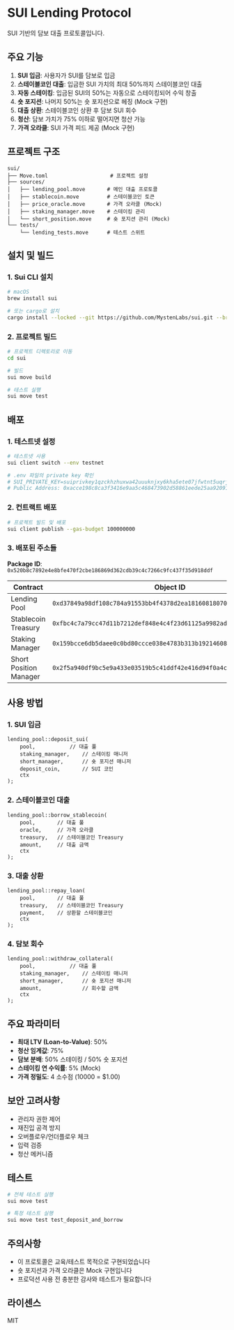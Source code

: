 # SUI Lending Protocol

SUI 기반의 담보 대출 프로토콜입니다.

## 주요 기능

1. **SUI 입금**: 사용자가 SUI를 담보로 입금
2. **스테이블코인 대출**: 입금한 SUI 가치의 최대 50%까지 스테이블코인 대출
3. **자동 스테이킹**: 입금된 SUI의 50%는 자동으로 스테이킹되어 수익 창출
4. **숏 포지션**: 나머지 50%는 숏 포지션으로 헤징 (Mock 구현)
5. **대출 상환**: 스테이블코인 상환 후 담보 SUI 회수
6. **청산**: 담보 가치가 75% 이하로 떨어지면 청산 가능
7. **가격 오라클**: SUI 가격 피드 제공 (Mock 구현)

## 프로젝트 구조

```
sui/
├── Move.toml                    # 프로젝트 설정
├── sources/
│   ├── lending_pool.move       # 메인 대출 프로토콜
│   ├── stablecoin.move         # 스테이블코인 토큰
│   ├── price_oracle.move       # 가격 오라클 (Mock)
│   ├── staking_manager.move    # 스테이킹 관리
│   └── short_position.move     # 숏 포지션 관리 (Mock)
└── tests/
    └── lending_tests.move      # 테스트 스위트
```

## 설치 및 빌드

### 1. Sui CLI 설치

```bash
# macOS
brew install sui

# 또는 cargo로 설치
cargo install --locked --git https://github.com/MystenLabs/sui.git --branch mainnet sui
```

### 2. 프로젝트 빌드

```bash
# 프로젝트 디렉토리로 이동
cd sui

# 빌드
sui move build

# 테스트 실행
sui move test
```

## 배포

### 1. 테스트넷 설정

```bash
# 테스트넷 사용
sui client switch --env testnet

# .env 파일의 private key 확인
# SUI_PRIVATE_KEY=suiprivkey1qzckhzhuxwa42uuuknjxy6kha5ete07jfwtnt5uqrj3lat865c2fq86pjva
# Public Address: 0xacce198c8ca3f3416e9aa5c468473902d58861eede25aa92091de41c015f9640
```

### 2. 컨트랙트 배포

```bash
# 프로젝트 빌드 및 배포
sui client publish --gas-budget 100000000
```

### 3. 배포된 주소들

**Package ID**: `0x520b8c7892e4e8bfe470f2cbe186869d362cdb39c4c7266c9fc437f35d918ddf`

| Contract | Object ID |
|----------|-----------|
| Lending Pool | `0xd37849a98df108c784a91553bb4f4378d2ea1816081807018ddc7eccfd7b20ea` |
| Stablecoin Treasury | `0xfbc4c7a79cc47d11b7212def848e4c4f23d61125a9982ad59bbc5cb81fbb8f7c` |
| Staking Manager | `0x159bcce6db5daee0c0bd80ccce038e4783b313b19214608f2c8a02ea64fd2dbc` |
| Short Position Manager | `0x2f5a940df9bc5e9a433e03519b5c41ddf42e416d94f0a4c940b022d3058a25ba` |

## 사용 방법

### 1. SUI 입금

```move
lending_pool::deposit_sui(
    pool,           // 대출 풀
    staking_manager,    // 스테이킹 매니저
    short_manager,      // 숏 포지션 매니저
    deposit_coin,       // SUI 코인
    ctx
);
```

### 2. 스테이블코인 대출

```move
lending_pool::borrow_stablecoin(
    pool,       // 대출 풀
    oracle,     // 가격 오라클
    treasury,   // 스테이블코인 Treasury
    amount,     // 대출 금액
    ctx
);
```

### 3. 대출 상환

```move
lending_pool::repay_loan(
    pool,       // 대출 풀
    treasury,   // 스테이블코인 Treasury
    payment,    // 상환할 스테이블코인
    ctx
);
```

### 4. 담보 회수

```move
lending_pool::withdraw_collateral(
    pool,           // 대출 풀
    staking_manager,    // 스테이킹 매니저
    short_manager,      // 숏 포지션 매니저
    amount,             // 회수할 금액
    ctx
);
```

## 주요 파라미터

- **최대 LTV (Loan-to-Value)**: 50%
- **청산 임계값**: 75%
- **담보 분배**: 50% 스테이킹 / 50% 숏 포지션
- **스테이킹 연 수익률**: 5% (Mock)
- **가격 정밀도**: 4 소수점 (10000 = $1.00)

## 보안 고려사항

- 관리자 권한 제어
- 재진입 공격 방지
- 오버플로우/언더플로우 체크
- 입력 검증
- 청산 메커니즘

## 테스트

```bash
# 전체 테스트 실행
sui move test

# 특정 테스트 실행
sui move test test_deposit_and_borrow
```

## 주의사항

- 이 프로토콜은 교육/테스트 목적으로 구현되었습니다
- 숏 포지션과 가격 오라클은 Mock 구현입니다
- 프로덕션 사용 전 충분한 감사와 테스트가 필요합니다

## 라이센스

MIT
